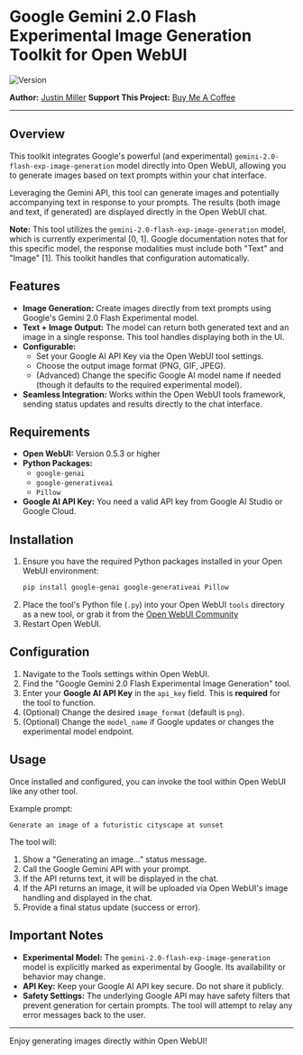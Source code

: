 # Google Gemini 2.0 Flash Experimental Image Generation Toolkit for Open WebUI

![Version](https://img.shields.io/badge/version-0.1-blue)

**Author:** [Justin Miller](https://github.com/millerjl1980)
**Support This Project:** [Buy Me A Coffee](https://buymeacoffee.com/justinmillerdev)

---

## Overview

This toolkit integrates Google's powerful (and experimental) `gemini-2.0-flash-exp-image-generation` model directly into Open WebUI, allowing you to generate images based on text prompts within your chat interface.

Leveraging the Gemini API, this tool can generate images and potentially accompanying text in response to your prompts. The results (both image and text, if generated) are displayed directly in the Open WebUI chat.

**Note:** This tool utilizes the `gemini-2.0-flash-exp-image-generation` model, which is currently experimental [0, 1]. Google documentation notes that for this specific model, the response modalities must include both "Text" and "Image" [1]. This toolkit handles that configuration automatically.

## Features

*   **Image Generation:** Create images directly from text prompts using Google's Gemini 2.0 Flash Experimental model.
*   **Text + Image Output:** The model can return both generated text and an image in a single response. This tool handles displaying both in the UI.
*   **Configurable:**
    *   Set your Google AI API Key via the Open WebUI tool settings.
    *   Choose the output image format (PNG, GIF, JPEG).
    *   (Advanced) Change the specific Google AI model name if needed (though it defaults to the required experimental model).
*   **Seamless Integration:** Works within the Open WebUI tools framework, sending status updates and results directly to the chat interface.

## Requirements

*   **Open WebUI:** Version 0.5.3 or higher
*   **Python Packages:**
    *   `google-genai`
    *   `google-generativeai`
    *   `Pillow`
*   **Google AI API Key:** You need a valid API key from Google AI Studio or Google Cloud.

## Installation

1.  Ensure you have the required Python packages installed in your Open WebUI environment:
    ```bash
    pip install google-genai google-generativeai Pillow
    ```
2.  Place the tool's Python file (`.py`) into your Open WebUI `tools` directory as a new tool, or grab it from the [Open WebUI Community](https://openwebui.com/t/indymiller/gemini_2_0_flash_exp_image_generation)
3.  Restart Open WebUI.

## Configuration

1.  Navigate to the Tools settings within Open WebUI.
2.  Find the "Google Gemini 2.0 Flash Experimental Image Generation" tool.
3.  Enter your **Google AI API Key** in the `api_key` field. This is **required** for the tool to function.
4.  (Optional) Change the desired `image_format` (default is `png`).
5.  (Optional) Change the `model_name` if Google updates or changes the experimental model endpoint.

## Usage

Once installed and configured, you can invoke the tool within Open WebUI like any other tool.

Example prompt:

`Generate an image of a futuristic cityscape at sunset`

The tool will:
1.  Show a "Generating an image..." status message.
2.  Call the Google Gemini API with your prompt.
3.  If the API returns text, it will be displayed in the chat.
4.  If the API returns an image, it will be uploaded via Open WebUI's image handling and displayed in the chat.
5.  Provide a final status update (success or error).

## Important Notes

*   **Experimental Model:** The `gemini-2.0-flash-exp-image-generation` model is explicitly marked as experimental by Google. Its availability or behavior may change.
*   **API Key:** Keep your Google AI API key secure. Do not share it publicly.
*   **Safety Settings:** The underlying Google API may have safety filters that prevent generation for certain prompts. The tool will attempt to relay any error messages back to the user.

---

Enjoy generating images directly within Open WebUI!
